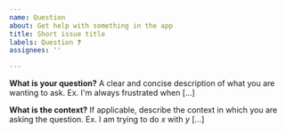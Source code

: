 ```yaml
---
name: Question
about: Get help with something in the app
title: Short issue title
labels: Question ❓
assignees: ''

---
```


**What is your question?**
A clear and concise description of what you are wanting to ask. Ex. I'm always frustrated when [...]

**What is the context?**
If applicable, describe the context in which you are asking the question. Ex. I am trying to do _x_ with _y_ [...]
